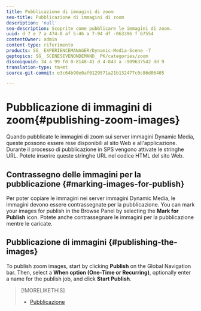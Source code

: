 ```yaml
---
title: Pubblicazione di immagini di zoom
seo-title: Pubblicazione di immagini di zoom
description: 'null'
seo-description: Scoprite come pubblicare le immagini di zoom.
uuid: d 7 e 7 a 474-8 af 5-46 a 7-94 df -063396 f 67554
contentOwner: admin
content-type: riferimento
products: SG_ EXPERIENCEMANAGER/Dynamic-Media-Scene -7
geptopics: SG_ SCENESEVENONDEMAND_ PK/categories/zoom
discoiquuid: 34 a 99 fd 0-8148-41 d 4-843 a -909637542 dd 9
translation-type: tm+mt
source-git-commit: e3c64b90e0af0129571a21b132477c0c86d06405

---
```



# Pubblicazione di immagini di zoom{#publishing-zoom-images}

Quando pubblicate le immagini di zoom sui server immagini Dynamic Media, queste possono essere rese disponibili al sito Web e all'applicazione. Durante il processo di pubblicazione in SPS vengono attivate le stringhe URL. Potete inserire queste stringhe URL nel codice HTML del sito Web.

## Contrassegno delle immagini per la pubblicazione {#marking-images-for-publish}

Per poter copiare le immagini nei server immagini Dynamic Media, le immagini devono essere contrassegnate per la pubblicazione. You can mark your images for publish in the Browse Panel by selecting the **Mark for Publish** icon. Potete anche contrassegnare le immagini per la pubblicazione mentre le caricate. 

## Pubblicazione di immagini {#publishing-the-images}

To publish zoom images, start by clicking **Publish** on the Global Navigation bar. Then, select a **When option (One-Time or Recurring)**, optionally enter a name for the publish job, and click **Start Publish**.

>[!MORELIKETHIS]
>
>* [Pubblicazione](publishing-files.md#publishing_files)

